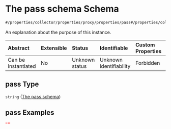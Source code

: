 # The pass schema Schema

```txt
#/properties/collector/properties/proxy/properties/pass#/properties/collector/properties/proxy/properties/pass
```

An explanation about the purpose of this instance.

| Abstract            | Extensible | Status         | Identifiable            | Custom Properties | Additional Properties | Access Restrictions | Defined In                                                        |
| :------------------ | :--------- | :------------- | :---------------------- | :---------------- | :-------------------- | :------------------ | :---------------------------------------------------------------- |
| Can be instantiated | No         | Unknown status | Unknown identifiability | Forbidden         | Allowed               | none                | [values.schema.json\*](values.schema.json "open original schema") |

## pass Type

`string` ([The pass schema](values-properties-the-collector-schema-properties-the-proxy-schema-properties-the-pass-schema.md))

## pass Examples

```json
""
```
